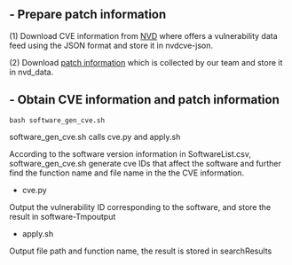 


## - Prepare patch information 

(1) Download CVE information from [NVD](https://nvd.nist.gov/vuln/data-feeds#JSON_FEED) where offers a vulnerability data feed using the JSON format and store it in nvdcve-json. 

(2) Download [patch information](https://drive.google.com/file/d/1gP3do0S7lXzXsAnBQbS5QA6hoc3vNaRt/view?usp=sharing) which is collected by our team and store it in nvd_data.


## - Obtain CVE information and patch information  


```bash software_gen_cve.sh```

software_gen_cve.sh  calls cve.py and apply.sh


According to the software version information in SoftwareList.csv, software_gen_cve.sh generate cve IDs that affect the software and further find the function name and file name in the the CVE information.

- cve.py

Output the vulnerability ID corresponding to the software, and store the result in software-Tmpoutput

- apply.sh

Output file path and function name, the result is stored in searchResults


